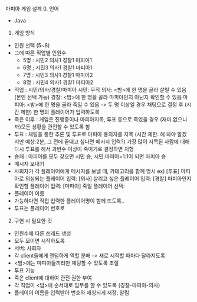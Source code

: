 마피아 게임 설계
0. 언어
 - Java

1. 게임 방식
 - 인원 선택 (5~8)
  - 그에 따른 직업별 인원수
    - 5명 : 시민2 의사1 경찰1 마피아1
    - 6명 ; 시민3 의사1 경찰1 마피아1
    - 7명 : 시민3 의사1 경찰1 마피아2
    - 8명 : 시민4 의사1 경찰1 마피아2
 - 직업
  : 시민/의사/경찰/마피아
    시민: 무직
    의사: <밤>에 한 명을 골라 살릴 수 있음(본인 선택 가능)
    경찰: <밤>에 한 명을 골라 마피아인지 아닌지 확인할 수 있음
    마피아: <밤>에 한 명을 골라 죽일 수 있음
    -> 두 명 이상일 경우 채팅으로 결정 후 (시간 제한) 한 명의 플레이어가 입력하도록
 - 죽은 이후
  : 게임은 진행중이나 마피아지목, 투표 등으로 죽었을 경우 (재미 없으니까)모든 상황을 관전할 수 있도록 함
 - 투표
  : 채팅을 통한 추론 및 투표로 마피아 용의자를 지목 (시간 제한. 해 봐야 알겠지만 예상:2분, 그 전에 끝내고 싶다면 메시지 입력?)
    가장 많이 지목된 사람에 대해 다시 투표를 해서 과반수 이상이 죽이기로 결정하면 처형
 - 승패
  : 마피아를 모두 찾으면 시민 승, 시민:마피아=1:1이 되면 마피아 승
 - 메시지 보내기
  - 사회자가 각 플레이어에게 메시지를 보낼 때, 카테고리를 함께 명시
    ex) [투표] 마피아로 의심되는 플레이어 입력:
        [의사] 살리고 싶은 플레이어 입력:
        [경찰] 마피아인지 확인할 플레이어 입력:
        [마피아] 죽일 플레이어 선택:
 - 플레이어 이름
  - 가능하다면 직접 입력한 플레이어명이 함께 뜨도록..
  - 투표는 플레이어 번호로
  
2. 구현 시 필요한 것
 - 인원수에 따른 쓰레드 생성
 - 모두 모이면 시작하도록
 - 서버: 사회자
 - 각 client들에게 랜덤하게 역할 분배 -> 새로 시작할 때마다 달라지도록
 - <밤>에는 마피아들끼리만 채팅할 수 있도록 조절
 - 투표 기능
 - 죽은 client에 대하여 관전 권한 부여
 - 각 직업이 <밤>에 순서대로 임무를 할 수 있도록 (경찰-마피아-의사)
 - 플레이어 이름을 입력받아 번호와 매칭되게 저장, 알림